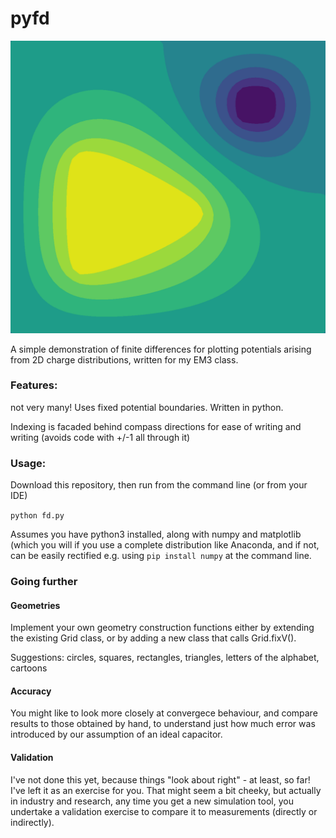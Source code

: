 # pyfd

![pyfd logo](/img/logo.png)

A simple demonstration of finite differences for plotting potentials arising from 2D charge distributions, written for my EM3 class.

### Features:
not very many! Uses fixed potential boundaries.
Written in python.

Indexing is facaded behind compass directions for ease of writing and writing (avoids code with +/-1 all through it)

### Usage:

Download this repository, then run from the command line (or from your IDE)

```python fd.py```

Assumes you have python3 installed, along with numpy and matplotlib (which you will if you use a complete distribution like Anaconda, and if not, can be easily rectified e.g. using ```pip install numpy``` at the command line.

### Going further

#### Geometries

Implement your own geometry construction functions either by extending the existing Grid class, or by adding a new class that calls Grid.fixV().

Suggestions: circles, squares, rectangles, triangles, letters of the alphabet, cartoons

#### Accuracy

You might like to look more closely at convergece behaviour, and compare results to those obtained by hand, to understand just how much error was introduced by our assumption of an ideal capacitor. 

#### Validation
I've not done this yet, because things "look about right" - at least, so far! I've left it as an exercise for you. That might seem a bit cheeky, but actually in industry and research, any time you get a new simulation tool, you undertake a validation exercise to compare it to measurements (directly or indirectly).


